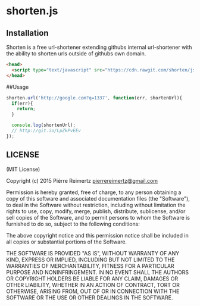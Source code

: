 shorten.js
================

## Installation

Shorten is a free url-shortener extending githubs internal url-shortener with the ability to shorten urls outside of githubs own domain.

```html
<head>
  <script type="text/javascript" src="https://cdn.rawgit.com/shorten/js/master/dist/0.0.1/shorten.js"></script>
</head>


```
##Usage
```javascript
shorten.url('http://google.com?q=1337', function(err, shortenUrl){
  if(err){
    return;
  }

  console.log(shortenUrl);
  // http://git.io/LpZkPvEEv
});
```

## LICENSE

(MIT License)

Copyright (c) 2015 Piérre Reimertz <pierrereimertz@gmail.com>

Permission is hereby granted, free of charge, to any person obtaining
a copy of this software and associated documentation files (the
"Software"), to deal in the Software without restriction, including
without limitation the rights to use, copy, modify, merge, publish,
distribute, sublicense, and/or sell copies of the Software, and to
permit persons to whom the Software is furnished to do so, subject to
the following conditions:

The above copyright notice and this permission notice shall be
included in all copies or substantial portions of the Software.

THE SOFTWARE IS PROVIDED "AS IS", WITHOUT WARRANTY OF ANY KIND,
EXPRESS OR IMPLIED, INCLUDING BUT NOT LIMITED TO THE WARRANTIES OF
MERCHANTABILITY, FITNESS FOR A PARTICULAR PURPOSE AND
NONINFRINGEMENT. IN NO EVENT SHALL THE AUTHORS OR COPYRIGHT HOLDERS BE
LIABLE FOR ANY CLAIM, DAMAGES OR OTHER LIABILITY, WHETHER IN AN ACTION
OF CONTRACT, TORT OR OTHERWISE, ARISING FROM, OUT OF OR IN CONNECTION
WITH THE SOFTWARE OR THE USE OR OTHER DEALINGS IN THE SOFTWARE.
